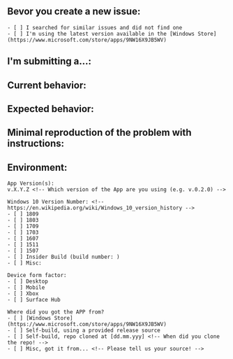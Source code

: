 <!--
PLEASE HELP US PROCESS GITHUB ISSUES FASTER BY PROVIDING THE FOLLOWING INFORMATION.
ISSUES MISSING IMPORTANT INFORMATION MAY BE CLOSED WITHOUT INVESTIGATION.
-->

## Bevor you create a new issue:
<!-- Check the following checkboxes with an "x" ([ x ] <= checked, [ ] <= unchecked) -->
```
- [ ] I searched for similar issues and did not find one
- [ ] I'm using the latest version available in the [Windows Store](https://www.microsoft.com/store/apps/9NW16X9JB5WV)
```

## I'm submitting a...:
<!-- Please uncomment one or more that apply to this issue -->

<!-- - Regression (a behavior that used to work and stopped working in a new release) -->
<!-- - Bug report (I searched for similar issues and did not find one) -->  
<!-- - Feature request (UserVoice request: ) --> 
<!-- - Documentation issue or request -->
<!-- - Question of Support request -->


## Current behavior:
<!-- Describe how the issue manifests. Images and/or videos are also welcome :-) -->


## Expected behavior:
<!-- Describe what the desired behavior would be. -->


## Minimal reproduction of the problem with instructions:
<!--
1. ...
2. ...
3. ...
[...]
-->


## Environment:
<!-- Check the following checkboxes with an "x" ([ x ] <= checked, [ ] <= unchecked) -->
```
App Version(s): 
v.X.Y.Z <!-- Which version of the App are you using (e.g. v.0.2.0) -->

Windows 10 Version Number: <!-- https://en.wikipedia.org/wiki/Windows_10_version_history -->
- [ ] 1809
- [ ] 1803
- [ ] 1709
- [ ] 1703
- [ ] 1607
- [ ] 1511
- [ ] 1507
- [ ] Insider Build (build number: )
- [ ] Misc:

Device form factor:
- [ ] Desktop
- [ ] Mobile
- [ ] Xbox
- [ ] Surface Hub

Where did you got the APP from?
- [ ] [Windows Store](https://www.microsoft.com/store/apps/9NW16X9JB5WV)
- [ ] Self-build, using a provided release source
- [ ] Self-build, repo cloned at [dd.mm.yyy] <!-- When did you clone the repo! -->
- [ ] Misc, got it from... <!-- Please tell us your source! -->

```
<!-- THANKS FOR YOUR HELP :heart: -->
